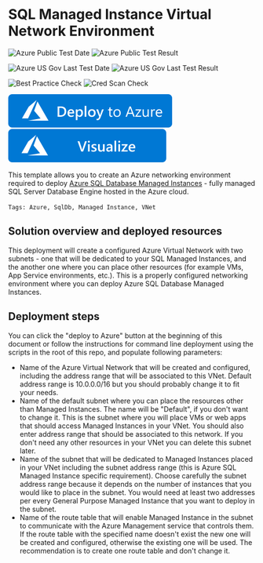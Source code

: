# SQL Managed Instance Virtual Network Environment

![Azure Public Test Date](https://azurequickstartsservice.blob.core.windows.net/badges/101-sql-managed-instance-azure-environment/PublicLastTestDate.svg)
![Azure Public Test Result](https://azurequickstartsservice.blob.core.windows.net/badges/101-sql-managed-instance-azure-environment/PublicDeployment.svg)

![Azure US Gov Last Test Date](https://azurequickstartsservice.blob.core.windows.net/badges/101-sql-managed-instance-azure-environment/FairfaxLastTestDate.svg)
![Azure US Gov Last Test Result](https://azurequickstartsservice.blob.core.windows.net/badges/101-sql-managed-instance-azure-environment/FairfaxDeployment.svg)

![Best Practice Check](https://azurequickstartsservice.blob.core.windows.net/badges/101-sql-managed-instance-azure-environment/BestPracticeResult.svg)
![Cred Scan Check](https://azurequickstartsservice.blob.core.windows.net/badges/101-sql-managed-instance-azure-environment/CredScanResult.svg)

[![Deploy To Azure](https://raw.githubusercontent.com/Azure/azure-quickstart-templates/master/1-CONTRIBUTION-GUIDE/images/deploytoazure.svg?sanitize=true)]("https://portal.azure.com/#create/Microsoft.Template/uri/https%3A%2F%2Fraw.githubusercontent.com%2FAzure%2Fazure-quickstart-templates%2Fmaster%2F101-sql-managed-instance-azure-environment%2Fazuredeploy.json")
[![Visualize](https://raw.githubusercontent.com/Azure/azure-quickstart-templates/master/1-CONTRIBUTION-GUIDE/images/visualizebutton.svg?sanitize=true)]("http://armviz.io/#/?load=https%3A%2F%2Fraw.githubusercontent.com%2FAzure%2Fazure-quickstart-templates%2Fmaster%2F101-sql-managed-instance-azure-environment%2Fazuredeploy.json")

This template allows you to create an Azure networking environment required to
deploy
[Azure SQL Database Managed Instances](https://docs.microsoft.com/en-us/azure/sql-database/sql-database-managed-instance) -
fully managed SQL Server Database Engine hosted in the Azure cloud.

`Tags: Azure, SqlDb, Managed Instance, VNet`

## Solution overview and deployed resources

This deployment will create a configured Azure Virtual Network with two
subnets - one that will be dedicated to your SQL Managed Instances, and the
another one where you can place other resources (for example VMs, App Service
environments, etc.). This is a properly configured networking environment where
you can deploy Azure SQL Database Managed Instances.

## Deployment steps

You can click the "deploy to Azure" button at the beginning of this document or
follow the instructions for command line deployment using the scripts in the
root of this repo, and populate following parameters:

- Name of the Azure Virtual Network that will be created and configured,
  including the address range that will be associated to this VNet. Default
  address range is 10.0.0.0/16 but you should probably change it to fit your
  needs.
- Name of the default subnet where you can place the resources other than
  Managed Instances. The name will be "Default", if you don't want to change it.
  This is the subnet where you will place VMs or web apps that should access
  Managed Instances in your VNet. You should also enter address range that
  should be associated to this network. If you don't need any other resources in
  your VNet you can delete this subnet later.
- Name of the subnet that will be dedicated to Managed Instances placed in your
  VNet including the subnet address range (this is Azure SQL Managed Instance
  specific requirement). Choose carefully the subnet address range because it
  depends on the number of instances that you would like to place in the subnet.
  You would need at least two addresses per every General Purpose Managed
  Instance that you want to deploy in the subnet.
- Name of the route table that will enable Managed Instance in the subnet to
  communicate with the Azure Management service that controls them. If the route
  table with the specified name doesn't exist the new one will be created and
  configured, otherwise the existing one will be used. The recommendation is to
  create one route table and don't change it.
